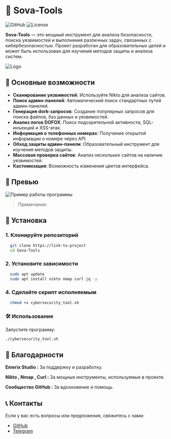 # 🦊 Sova-Tools

![GitHub](https://img.shields.io/badge/version-1w--SNAPSHOT-blue) ![License](https://img.shields.io/badge/license-MIT-green)

**Sova-Tools** — это мощный инструмент для анализа безопасности, поиска уязвимостей и выполнения различных задач, связанных с кибербезопасностью. Проект разработан для образовательных целей и может быть использован для изучения методов защиты и анализа систем.

![Logo](https://i.ibb.co/r2ywLbnc/photo-2025-02-05-19-59-07.jpg)

## 🌟 Основные возможности

- **Сканирование уязвимостей**: Используйте Nikto для анализа сайтов.
- **Поиск админ-панелей**: Автоматический поиск стандартных путей админ-панелей.
- **Генерация dork-запросов**: Создание популярных запросов для поиска файлов, баз данных и уязвимостей.
- **Анализ логов DOFOX**: Поиск подозрительной активности, SQL-инъекций и XSS-атак.
- **Информация о телефонных номерах**: Получение открытой информации о номере через API.
- **Обход защиты админ-панели**: Образовательный инструмент для изучения методов защиты.
- **Массовая проверка сайтов**: Анализ нескольких сайтов на наличие уязвимостей.
- **Кастомизация**: Возможность изменения цветов интерфейса.

## 📸 Превью

![Пример работы программы](https://via.placeholder.com/800x400?text=Sova-Tools+Preview)

> Примечание:
## 🚀 Установка

### 1. Клонируйте репозиторий

```bash
  git clone https://link-to-project
  cd Sova-Tools
```

### 2. Установите зависимости

```bash
  sudo apt update
  sudo apt install nikto nmap curl jq -y
```

### 4. Сделайте скрипт исполняемым

```bash
  chmod +x cybersecurity_tool.sh
```

### 🛠️ Использование
Запустите программу:
```bash
./cybersecurity_tool.sh
```

## 🙏 Благодарности

**Emerix Studio :**  За поддержку и разработку.

**Nikto , Nmap , Curl :**  За мощные инструменты, используемые в проекте.

**Сообщество GitHub :** За вдохновение и помощь.

## 📞 Контакты

Если у вас есть вопросы или предложения, свяжитесь с нами:

- [GitHub](https://github.com/SalievvsEmerix)
- [Telegram](https://t.me/emerix_support_bot)
